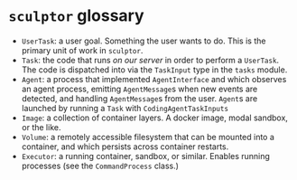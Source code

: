 # `sculptor` glossary

- `UserTask`: a user goal. Something the user wants to do. This is the primary unit of work in `sculptor`.
- `Task`: the code that runs *on our server* in order to perform a `UserTask`.
  The code is dispatched into via the `TaskInput` type in the `tasks` module.
- `Agent`: a process that implemented `AgentInterface` and which observes an agent process, emitting `AgentMessage`s
  when new events are detected, and handling `AgentMessage`s from the user.
  `Agent`s are launched by running a `Task` with `CodingAgentTaskInputs`
- `Image`: a collection of container layers. A docker image, modal sandbox, or the like.
- `Volume`: a remotely accessible filesystem that can be mounted into a container, and which persists across container restarts.
- `Executor`: a running container, sandbox, or similar. Enables running processes (see the `CommandProcess` class.)
